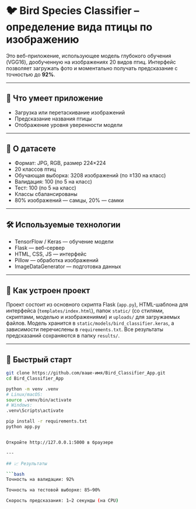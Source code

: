 # 🐦 Bird Species Classifier – определение вида птицы по изображению

Это веб-приложение, использующее модель глубокого обучения (VGG16), дообученную на изображениях 20 видов птиц. Интерфейс позволяет загружать фото и моментально получать предсказание с точностью до **92%**.

---

## 📌 Что умеет приложение

- Загрузка или перетаскивание изображений
- Предсказание названия птицы
- Отображение уровня уверенности модели

---

## 🧠 О датасете

- Формат: JPG, RGB, размер 224×224  
- 20 классов птиц  
- Обучающая выборка: 3208 изображений (по ≥130 на класс)  
- Валидация: 100 (по 5 на класс)  
- Тест: 100 (по 5 на класс)  
- Классы сбалансированы  
- 80% изображений — самцы, 20% — самки  

---

## 🛠️ Используемые технологии

- TensorFlow / Keras — обучение модели  
- Flask — веб-сервер  
- HTML, CSS, JS — интерфейс  
- Pillow — обработка изображений  
- ImageDataGenerator — подготовка данных  

---

## 📁 Как устроен проект

Проект состоит из основного скрипта Flask (`app.py`), HTML-шаблона для интерфейса (`templates/index.html`), папок `static/` (со стилями, скриптами, моделью и изображениями) и `uploads/` для загружаемых файлов. Модель хранится в `static/models/bird_classifier.keras`, а зависимости перечислены в `requirements.txt`. Все результаты предсказаний сохраняются в папку `results/`.

---

## 🚀 Быстрый старт

```bash
git clone https://github.com/ваше-имя/Bird_Classifier_App.git
cd Bird_Classifier_App

python -m venv .venv
# Linux/macOS:
source .venv/bin/activate
# Windows:
.venv\Scripts\activate

pip install -r requirements.txt
python app.py


Откройте http://127.0.0.1:5000 в браузере

---

## 📈 Результаты

```bash
Точность на валидации: 92%

Точность на тестовой выборке: 85–90%

Скорость предсказания: 1–2 секунды (на CPU)
